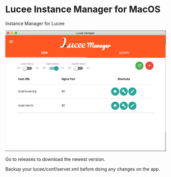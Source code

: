 # Lucee Instance Manager for MacOS

Instance Manager for Lucee

![alt tag](./assets/mainview.png)

Go to releases to download the newest version.

Backup your lucee/conf/server.xml before doing any changes on the app.